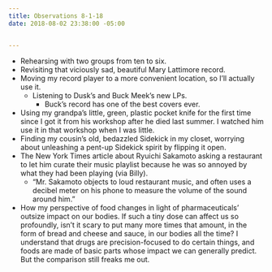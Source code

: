 ```yaml
---
title: Observations 8-1-18
date: 2018-08-02 23:38:00 -05:00


---
```


- Rehearsing with two groups from ten to six.
- Revisiting that viciously sad, beautiful Mary Lattimore record.
- Moving my record player to a more convenient location, so I’ll actually use it.
	- Listening to Dusk’s and Buck Meek’s new LPs.
		- Buck’s record has one of the best covers ever.
- Using my grandpa’s little, green, plastic pocket knife for the first time since I got it from his workshop after he died last summer. I watched him use it in that workshop when I was little.
- Finding my cousin’s old, bedazzled Sidekick in my closet, worrying about unleashing a pent-up Sidekick spirit by flipping it open.
- The New York Times article about Ryuichi Sakamoto asking a restaurant to let him curate their music playlist because he was so annoyed by what they had been playing (via Billy).
	- “Mr. Sakamoto objects to loud restaurant music, and often uses a decibel meter on his phone to measure the volume of the sound around him.”
- How my perspective of food changes in light of pharmaceuticals’ outsize impact on our bodies. If such a tiny dose can affect us so profoundly, isn’t it scary to put many more times that amount, in the form of bread and cheese and sauce, in our bodies all the time? I understand that drugs are precision-focused to do certain things, and foods are made of basic parts whose impact we can generally predict. But the comparison still freaks me out.